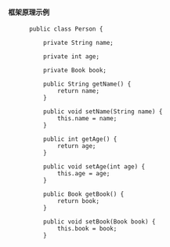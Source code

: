 #### 框架原理示例
          public class Person {

              private String name;

              private int age;

              private Book book;

              public String getName() {
                  return name;
              }

              public void setName(String name) {
                  this.name = name;
              }

              public int getAge() {
                  return age;
              }

              public void setAge(int age) {
                  this.age = age;
              }

              public Book getBook() {
                  return book;
              }

              public void setBook(Book book) {
                  this.book = book;
              }
